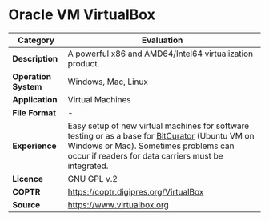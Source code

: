 # Oracle VM VirtualBox

| Category | Evaluation |
| --- | --- |
| **Description**  | A powerful x86 and AMD64/Intel64 virtualization product. |
| **Operation System**  | Windows, Mac, Linux  |
| **Application**  | Virtual Machines |
| **File Format** | - |
| **Experience** | Easy setup of new virtual machines for software testing or as a base for [BitCurator](./forensics/bitcurator.md) (Ubuntu VM on Windows or Mac). Sometimes problems can occur if readers for data carriers must be integrated. |
| **Licence** | GNU GPL v.2 |
| **COPTR** | https://coptr.digipres.org/VirtualBox |
| **Source** | https://www.virtualbox.org |
